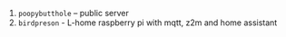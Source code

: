1. `poopybutthole` – public server
2. `birdpreson` - L-home raspberry pi with mqtt, z2m and home assistant
